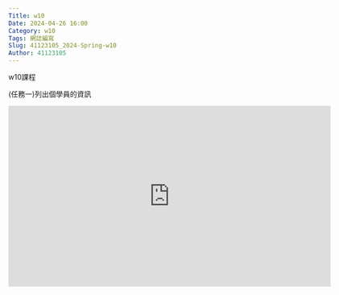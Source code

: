 ```yaml
---
Title: w10
Date: 2024-04-26 16:00
Category: w10
Tags: 網誌編寫
Slug: 41123105_2024-Spring-w10
Author: 41123105
---
```


w10課程

<!-- PELICAN_END_SUMMARY -->

(任務一)列出個學員的資訊
<iframe src="https://1drv.ms/t/c/9a62b67559925288/IQOHHVTRwRoHR5SsataPTnSOAToKM19NV2KAroSHj-aaDqg" width="640" height="360" frameborder="0" scrolling="no"></iframe>

